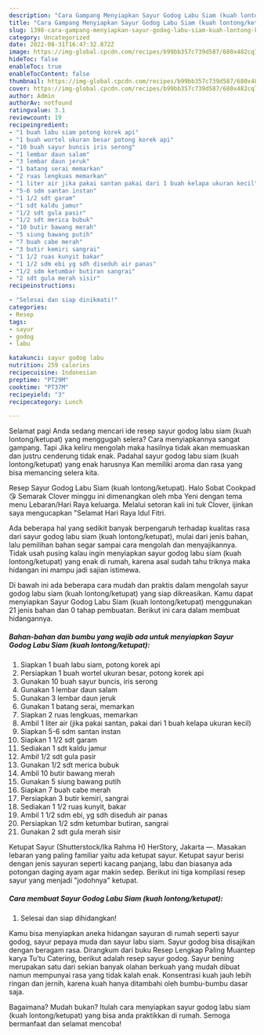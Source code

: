 ```yaml
---
description: "Cara Gampang Menyiapkan Sayur Godog Labu Siam (kuah lontong/ketupat) yang Enak Banget, Buat Buka Puasa}"
title: "Cara Gampang Menyiapkan Sayur Godog Labu Siam (kuah lontong/ketupat) yang Enak Banget, Buat Buka Puasa}"
slug: 1398-cara-gampang-menyiapkan-sayur-godog-labu-siam-kuah-lontong-ketupat-yang-enak-banget-buat-buka-puasa
category: Uncategorized
date: 2022-08-31T16:47:32.872Z
image: https://img-global.cpcdn.com/recipes/b99bb357c739d587/680x482cq70/sayur-godog-labu-siam-kuah-lontongketupat-foto-resep-utama.jpg
hideToc: false
enableToc: true
enableTocContent: false
thumbnail: https://img-global.cpcdn.com/recipes/b99bb357c739d587/680x482cq70/sayur-godog-labu-siam-kuah-lontongketupat-foto-resep-utama.jpg
cover: https://img-global.cpcdn.com/recipes/b99bb357c739d587/680x482cq70/sayur-godog-labu-siam-kuah-lontongketupat-foto-resep-utama.jpg
author: Admin
authorAv: notfound
ratingvalue: 3.1
reviewcount: 19
recipeingredient:
- "1 buah labu siam potong korek api"
- "1 buah wortel ukuran besar potong korek api"
- "10 buah sayur buncis iris serong"
- "1 lembar daun salam"
- "3 lembar daun jeruk"
- "1 batang serai memarkan"
- "2 ruas lengkuas memarkan"
- "1 liter air jika pakai santan pakai dari 1 buah kelapa ukuran kecil"
- "5-6 sdm santan instan"
- "1 1/2 sdt garam"
- "1 sdt kaldu jamur"
- "1/2 sdt gula pasir"
- "1/2 sdt merica bubuk"
- "10 butir bawang merah"
- "5 siung bawang putih"
- "7 buah cabe merah"
- "3 butir kemiri sangrai"
- "1 1/2 ruas kunyit bakar"
- "1 1/2 sdm ebi yg sdh diseduh air panas"
- "1/2 sdm ketumbar butiran sangrai"
- "2 sdt gula merah sisir"
recipeinstructions:

- "Selesai dan siap dinikmati!"
categories:
- Resep
tags:
- sayur
- godog
- labu

katakunci: sayur godog labu 
nutrition: 259 calories
recipecuisine: Indonesian
preptime: "PT29M"
cooktime: "PT37M"
recipeyield: "3"
recipecategory: Lunch

---
```



Selamat pagi Anda sedang mencari ide resep sayur godog labu siam (kuah lontong/ketupat) yang menggugah selera? Cara menyiapkannya sangat gampang. Tapi Jika keliru mengolah maka hasilnya tidak akan memuaskan dan justru cenderung tidak enak. Padahal sayur godog labu siam (kuah lontong/ketupat) yang enak harusnya Kan memiliki aroma dan rasa yang bisa memancing selera kita.


Resep Sayur Godog Labu Siam (kuah lontong/ketupat). Halo Sobat Cookpad 😘 Semarak Clover minggu ini dimenangkan oleh mba Yeni dengan tema menu Lebaran/Hari Raya keluarga. Melalui setoran kali ini tuk Clover, ijinkan saya mengucapkan &#34;Selamat Hari Raya Idul Fitri.

Ada beberapa hal yang sedikit banyak berpengaruh terhadap kualitas rasa dari sayur godog labu siam (kuah lontong/ketupat), mulai dari jenis bahan, lalu pemilihan bahan segar sampai cara mengolah dan menyajikannya. Tidak usah pusing kalau ingin menyiapkan sayur godog labu siam (kuah lontong/ketupat) yang enak di rumah, karena asal sudah tahu triknya maka hidangan ini mampu jadi sajian istimewa.


Di bawah ini ada beberapa cara mudah dan praktis dalam mengolah sayur godog labu siam (kuah lontong/ketupat) yang siap dikreasikan. Kamu dapat menyiapkan Sayur Godog Labu Siam (kuah lontong/ketupat) menggunakan 21 jenis bahan dan 0 tahap pembuatan. Berikut ini cara dalam membuat hidangannya.

<!--inarticleads1-->

##### Bahan-bahan dan bumbu yang wajib ada untuk menyiapkan Sayur Godog Labu Siam (kuah lontong/ketupat):

1. Siapkan 1 buah labu siam, potong korek api
1. Persiapkan 1 buah wortel ukuran besar, potong korek api
1. Gunakan 10 buah sayur buncis, iris serong
1. Gunakan 1 lembar daun salam
1. Gunakan 3 lembar daun jeruk
1. Gunakan 1 batang serai, memarkan
1. Siapkan 2 ruas lengkuas, memarkan
1. Ambil 1 liter air (jika pakai santan, pakai dari 1 buah kelapa ukuran kecil)
1. Siapkan 5-6 sdm santan instan
1. Siapkan 1 1/2 sdt garam
1. Sediakan 1 sdt kaldu jamur
1. Ambil 1/2 sdt gula pasir
1. Gunakan 1/2 sdt merica bubuk
1. Ambil 10 butir bawang merah
1. Gunakan 5 siung bawang putih
1. Siapkan 7 buah cabe merah
1. Persiapkan 3 butir kemiri, sangrai
1. Sediakan 1 1/2 ruas kunyit, bakar
1. Ambil 1 1/2 sdm ebi, yg sdh diseduh air panas
1. Persiapkan 1/2 sdm ketumbar butiran, sangrai
1. Gunakan 2 sdt gula merah sisir


Ketupat Sayur (Shutterstock/Ika Rahma H) HerStory, Jakarta —. Masakan lebaran yang paling familiar yaitu ada ketupat sayur. Ketupat sayur berisi dengan jenis sayuran seperti kacang panjang, labu dan biasanya ada potongan daging ayam agar makin sedep. Berikut ini tiga kompilasi resep sayur yang menjadi &#34;jodohnya&#34; ketupat. 

<!--inarticleads2-->

##### Cara membuat Sayur Godog Labu Siam (kuah lontong/ketupat):


1. Selesai dan siap dihidangkan!

Kamu bisa menyiapkan aneka hidangan sayuran di rumah seperti sayur godog, sayur pepaya muda dan sayur labu siam. Sayur godog bisa disajikan dengan beragam rasa. Dirangkum dari buku Resep Lengkap Paling Muantep karya Tu&#39;tu Catering, berikut adalah resep sayur godog. Sayur bening merupakan satu dari sekian banyak olahan berkuah yang mudah dibuat namun mempunyai rasa yang tidak kalah enak. Konsentrasi kuah jauh lebih ringan dan jernih, karena kuah hanya ditambahi oleh bumbu-bumbu dasar saja. 

Bagaimana? Mudah bukan? Itulah cara menyiapkan sayur godog labu siam (kuah lontong/ketupat) yang bisa anda praktikkan di rumah. Semoga bermanfaat dan selamat mencoba!
